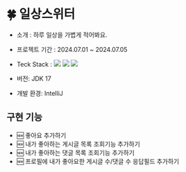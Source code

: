 # 🍀 **일상스위터**
- 소개 : 하루 일상을 가볍게 적어봐요.

- 프로젝트 기간 : 2024.07.01 ~ 2024.07.05
- Teck Stack :  <img src="https://img.shields.io/badge/Java-007396?style=flat-square&logo=Java&logoColor=white"> <img src="https://img.shields.io/badge/Spring-6DB33F?style=flat-square&logo=Spring&logoColor=white"/> <img src="https://img.shields.io/badge/MySQL-4479A1?style=flat-square&logo=MySQL&logoColor=white"/>
- 버전: JDK 17
- 개발 환경: IntelliJ

## 구현 기능
- 🆕 좋아요 추가하기
- 🆕 내가 좋아하는 게시글 목록 조회기능 추가하기
- 🆕 내가 좋아하는 댓글 목록 조회기능 추가하기
- 🆕 프로필에 내가 좋아요한 게시글 수/댓글 수 응답필드 추가하기
